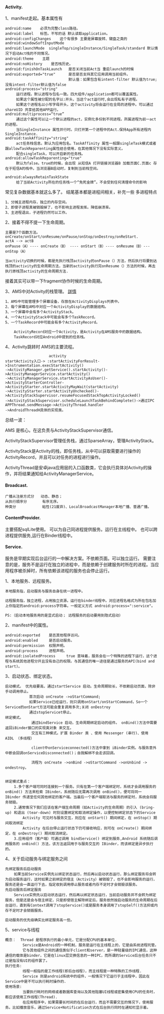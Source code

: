 #### Activity.
   1、manifest走起。基本属性有

   ```
   android:name    必须为完整class路径。
   android:label   标签。不写的话 默认读取application。
   android:configChanges    这个有很多 主要是屏幕旋转、键盘之类的
   android:windowSoftInputMode
   android:launchMode  singleTop/singleInstance/SingleTask/standard 默认情况下启动Act栈的不同情况。
   android:theme    主题
   android:noHistory    是否栈历史。
   android:finishOnTaskLaunch   是否关闭当前Act当 重启launch的时候
   android:exported="true"      是否是否支持其它应用调用当前组件。 
                                默认值：如果包含有intent-filter 默认值为true; 没有intent-filter默认值为false
   android:process="string"
        运行进程。默认进程与包名一致。四大组件/application都可以覆盖属性。
        如果这个属性被分配的名字以:开头，当这个act运行时,会出现私有子进程。
        如果这个进程名以小写字母开头，这个activity将会运行在全局的进程中。可以通过shareUID 共享给其他APP运行。
   android:multiprocess=“true”
        通过这个属性可以让一个默认进程的act，实例化多份到不同进程。所属进程为前一act的进程。
        当SingleInstance 属性并行时。只打开第一个进程中的Act.保持App所有进程内SingleInstance.
   android:taskAffinity="string"
        act任务栈信息。默认为应用包名。TaskAffinity 属性一般跟singleTask模式或者跟allowTaskReparenting属性结合使用，在其他情况下没有实际意义。
        配合singleTask，可以开启新的任务栈。
   android:allowTaskReparenting="true"
        默认为false。true的时候，会出现 从短信A 打开链接浏览器B 加载页面C.页面c 存在于短信A的栈中。当浏览器B启动时，复制到当前栈空间。

   android:alwaysRetainTaskState
        给了当前Activity所在的任务栈一个“免死金牌”。不会受到任何清理命令的影响
   ```
常见复杂数据基本就这么多了。 结尾基本都是进程间相关，补充一些 多进程特点

    1、分摊主进程内存，独立的内存空间。
    2、即使子进程真被销毁掉了，也不影响主进程发挥。降低崩溃率。
    3、主进程退出，子进程仍然可以工作。

2、接着不得不提一下生命周期。

    主要是7个函数方法。onCreate/onStart/onResume/onPause/onStop/onDestroy/onReStart.
    actA --> actB
    onPause（A）---- onCreate（B） ---- onStart（B）---- onResume（B）--- onStop（A）

    当activity切换的时候，都是先执行栈顶activity的onPause（）方法，然后执行将要到达栈顶的activity的生命周期方法，当新的activity执行完onResume（）方法的时候，再去执行原栈顶activity的生命周期方法.


接着其实可以带一下fragment协作时候的生命周期。

3、AMS中对Activity的栈管理。
[詳情](https://www.jianshu.com/p/60d075750376)

    1、AMS中可能管理多个屏幕设备，存放在ActivityDisplays列表中。
    2、每个屏幕在AMS中对应一个ActivityDisplay的数据结构。
    3、一个屏幕中会有多个ActivityStack。
    4、一个ActivityStack中可能会有多个TaskRecord。
    5、一个TaskRecord中可能会有多个ActivityRecord。

        ActivityRecord对应一个Activity，是Activity在AMS服务中的数据结构。
        TaskRecord对应Android中提到的任务栈。


4、Activity跳转时 AMS的主要流程。


                        activity
    startActivity入口-> :startActivityForResult->Instrumentation.execStartActivity()
    ->ActivityManager.getService().startActivity()->ActivityManagerService.startActivity()
    ->ActivityManagerService.startActivityAsUser()->ActivityStarterController->ActivityStarter.startActivityMayWait(startActivity)
    ->ActivityStarter.startActivityUnchecked()->ActivityStackSupervisor.resumeFocusedStackTopActivityLocked()
    ->ActivityStackSupervisor.scheduleLaunchTaskBehindComplete()->通过IPC APPThread.sendMessage->ActivityThread.handler
    ->AndroidThreadH具体的实现类。


总结一波：

AMS 是核心。在这负责与ActivityStackSupervisor通信。

ActivityStackSupervisor管理任务栈，通过SparseArray<ActivityDisplay>，管理ActivityStack。

ActivityStack是Activity的栈，即任务栈，从中可以获取需要进行操作的ActivityRecord，并且可以对任务的进程进行操作。

ActivityThread是安卓java应用层的入口函数类，它会执行具体对Activity的操作，并将结果通知给ActivityManagerService。


#### Broadcast.

    广播从注册方式分   动态、静态；
    从执行顺序分       有序无序。
    种类分            粘性(21废弃)、LocalBroadcastManager本地广播、普通广播。

#### ContentProvider.
 主要搭配sqlLite使用。 可以为自己同进程提供服务。运行在主线程中。
 也可以跨进程提供服务,运行在Binder线程中。

#### Service.
 服务是早期实现后台运行的一中解决方案。不依赖页面。可以独立运行。
 需要注意的是，服务不是运行在独立的进程中，而是依赖于创建服务时所在的进程。当应用程序被杀掉时，所有依赖该进程的服务也会停止运行。
 
 1、本地服务、远程服务。
 
    本地服务指，启动服务与服务自身在统一进程中。
    
    远程服务指，独立进程，占用独立资源。运行在binder线程中。对应进程名格式为所在包名加上你指定的android:process字符串。一般定义方式 android:process=":service"。
    
    PS:（启动本地服务用的是显式启动； 远程服务的启动要用到隐式启动）
    
2、manifest中的属性。

    android:exported    是否其他程序访问。
    android:enabled     是否启动服务。
    android:permission  权限声明。
    android:process     进程声明。
    android:isolatedProcess     true 意味着，服务会在一个特殊的进程下运行，这个进程与系统其他进程分开且没有自己的权限。与其通信的唯一途径是通过服务的API(bind and start)。
3、启动状态、绑定状态。

    启动模式。 优先级要高，通过startService 启动。生命周期较长，不依赖启动页面，除非手动调用停止。
               首次启动 onCreate ->oStartCommand;
               如果Service已经运行，则只调用onStart/onStartCommand，So一个Service的onStart方法可能会重复调用多次;关闭 onDestroy
               通过stopServicet停止。
    绑定模式。
                通过bindService 启动，生命周期绑定启动的组件。 onBind()方法中需要返回iBinder接口的实现类对象 来交互。
                交互有三种模式。扩展 Binder 类 、使用 Messenger (串行)、使用 AIDL （多线程）
                
                client中onServiceconnected()方法中拿到 iBinder实例。与服务意外中断会回调onServiceDisconnected()；自我解绑不会走该回调。
                
                流程为 onCreate ->onBind ->oStartCommand ->onUnbind -> ondestroy。
                
                
    绑定模式重点：
        1.多个客户端可同时连接到一个服务。只有在第一个客户端绑定时，系统才会调用服务的 onBind() 方法来检索 IBinder。系统随后无需再次调用 onBind()，便可将同一 IBinder 传递至任何其他绑定的客户端。当最后一个客户端取消与服务的绑定时，系统会将服务销毁。
        2.通常情况下我们应该在客户端生命周期（如Activity的生命周期）的引入 (bring-up) 和退出 (tear-down) 时刻设置绑定和取消绑定操作，以便控制绑定状态下的Service
            Activity 可见时与服务交互，则应在 onStart() 期间绑定，在 onStop() 期间取消绑定
            Activity 在后台停止运行状态下仍可接收响应，则可在 onCreate() 期间绑定，在 onDestroy() 期间取消绑定。
        3.应用组件（客户端）可通过调用 bindService() 绑定到服务,Android 系统随后调用服务的 onBind() 方法，该方法返回用于与服务交互的 IBinder，而该绑定是异步执行的。
        
4、关于启动服务与绑定服务之间

    先绑定服务后启动服务
        如果当前Service实例先以绑定状态运行，然后再以启动状态运行，那么绑定服务将会转为启动服务运行，这时如果之前绑定的宿主（Activity）被销毁了，也不会影响服务的运行，服务还是会一直运行下去，指定收到调用停止服务或者内存不足时才会销毁该服务。
    先启动服务后绑定服务
        Service实例先以启动状态运行，然后再以绑定状态运行，当前启动服务并不会转为绑定服务，但是还是会与宿主绑定，只是即使宿主解除绑定后，服务依然按启动服务的生命周期在后台运行，直到有Context调用了stopService()或是服务本身调用了stopSelf()方法抑或内存不足时才会销毁服务。
    
    启动服务的优先级确实比绑定服务高一些。

5、service与线程

    概念：  Thread 是程序执行的最小单元，它是分配CPU的基本单位.
            Service是Android的一种机制，服务是运行在主线程上的，它是由系统进程托管。
            它与其他组件之间的通信类似于client和server，是一种轻量级的IPC通信，这种通信的载体是binder，它是在linux层交换信息的一种IPC，而所谓的Service后台任务只不过是指没有UI的组件罢了。
    执行任务:
            线程一般指的是工作线程(即后台线程)，而主线程是一种特殊的工作线程.
            Service 则是android系统中的组件，一般情况下它运行于主线程中，因此在Service中是不可以执行耗时操作的.
    使用场景:
            当要执行耗时的网络或者数据库查询以及其他阻塞UI线程或密集使用CPU的任务时，都应该使用工作线程(Thread).
            在应用程序中，如果需要长时间的在后台运行，而且不需要交互的情况下，使用服务。比如播放音乐，通过Service+Notification方式在后台执行同时在通知栏显示着。
    
    
 